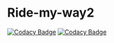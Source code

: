 # Ride-my-way2

[![Codacy Badge](https://api.codacy.com/project/badge/Grade/c08f98348122401696ab3b06dec4e794)](https://app.codacy.com/app/mariamiah/Ride-my-way2?utm_source=github.com&utm_medium=referral&utm_content=mariamiah/Ride-my-way2&utm_campaign=Badge_Grade_Settings)
[![Codacy Badge](https://api.codacy.com/project/badge/Grade/c08f98348122401696ab3b06dec4e794)](https://app.codacy.com/app/mariamiah/Ride-my-way2?utm_source=github.com&utm_medium=referral&utm_content=mariamiah/Ride-my-way2&utm_campaign=Badge_Grade_Dashboard)

